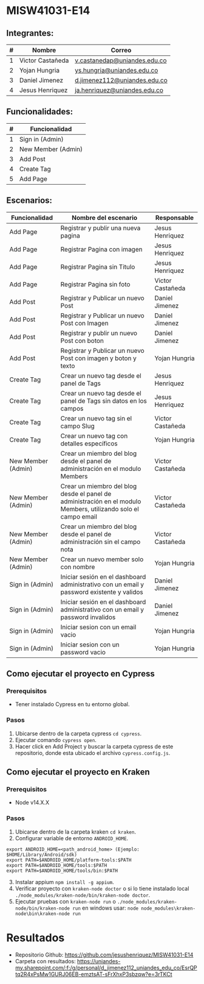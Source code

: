 # MISW41031-E14

## Integrantes:

| # | Nombre             | Correo                          |
| - | ------------------ | ------------------------------- |
| 1 | Victor Castañeda   | v.castanedap@uniandes.edu.co    |
| 2 | Yojan Hungria      | ys.hungria@uniandes.edu.co      |
| 3 | Daniel Jimenez     | d.jimenez112@uniandes.edu.co    |
| 4 | Jesus Henriquez    | ja.henriquez@uniandes.edu.co    |

## Funcionalidades:

| # | Funcionalidad      |
| - | ------------------ |
| 1 | Sign in (Admin)    |
| 2 | New Member (Admin) |
| 3 | Add Post           |
| 4 | Create Tag         |
| 5 | Add Page           |


## Escenarios:
| Funcionalidad      | Nombre del escenario                                                                       | Responsable      |
| ------------------ | ------------------------------------------------------------------------------------------ | ---------------- |
| Add Page           | Registrar y publir una nueva pagina                                                        | Jesus Henriquez  |
| Add Page           | Registrar Pagina con imagen                                                                | Jesus Henriquez  |
| Add Page           | Registrar Pagina sin Titulo                                                                | Jesus Henriquez  |
| Add Page           | Registrar Pagina sin foto             | Victor Castañeda |
| Add Post           | Registrar y Publicar un nuevo Post                                                         | Daniel Jimenez   |
| Add Post           | Registrar y Publicar un nuevo Post con Imagen                                              | Daniel Jimenez   |
| Add Post           | Registrar y publir un nuevo Post con boton                                                 | Daniel Jimenez   |
| Add Post           | Registrar y Publicar un nuevo Post con imagen y boton y texto                              | Yojan Hungria    |
| Create Tag         | Crear un nuevo tag desde el panel de Tags                                                  | Jesus Henriquez  |
| Create Tag         | Crear un nuevo tag desde el panel de Tags sin datos en los campos                          | Jesus Henriquez  |
| Create Tag         | Crear un nuevo tag sin el campo Slug                                                       | Victor Castañeda |
| Create Tag         | Crear un nuevo tag con detalles específicos                                                | Yojan Hungria    |
| New Member (Admin) | Crear un miembro del blog desde el panel de administración en el modulo Members            | Victor Castañeda |
| New Member (Admin) | Crear un miembro del blog desde el panel de administración en el modulo Members, utilizando solo el campo email | Victor Castañeda |
| New Member (Admin) | Crear un miembro del blog desde el panel de administración sin el campo nota | Victor Castañeda |
| New Member (Admin) | Crear un nuevo member solo con nombre                                                      | Yojan Hungria    |
| Sign in (Admin)    | Iniciar sesión en el dashboard administrativo con un email y password existente y validos  | Daniel Jimenez   |
| Sign in (Admin)    | Iniciar sesión en el dashboard administrativo con un email y password invalidos            | Daniel Jimenez   |
| Sign in (Admin)    | Iniciar sesion con un email vacio                                                          | Yojan Hungria    |
| Sign in (Admin)    | Iniciar sesion con un password vacio                                                       | Yojan Hungria    |

## Como ejecutar el proyecto en Cypress

### Prerequisitos

* Tener instalado Cypress en tu entorno global.

### Pasos

1. Ubicarse dentro de la carpeta cypress `cd cypress`.
2. Ejecutar comando `cypress open`.
3. Hacer click en Add Project y buscar la carpeta cypress de este repositorio, donde esta ubicado el archivo `cypress.config.js`.

## Como ejecutar el proyecto en Kraken

### Prerequisitos
* Node v14.X.X

### Pasos

1. Ubicarse dentro de la carpeta kraken `cd kraken`.
2. Configurar variable de entorno `ANDROID_HOME`.
```
export ANDROID_HOME=<path_android_home> (Ejemplo: $HOME/Library/Android/sdk)
export PATH=$ANDROID_HOME/platform-tools:$PATH
export PATH=$ANDROID_HOME/tools:$PATH
export PATH=$ANDROID_HOME/tools/bin:$PATH
```
3. Instalar appium `npm install -g appium`.
4. Verificar proyecto con `kraken-node doctor` o si lo tiene instalado local `./node_modules/kraken-node/bin/kraken-node doctor`.
5. Ejecutar pruebas con `kraken-node run` o `./node_modules/kraken-node/bin/kraken-node run` en windows usar: `node node_modules\kraken-node\bin\kraken-node run`

# Resultados
- Repositorio Github: https://github.com/jesushenriquez/MISW41031-E14
- Carpeta con resultados: https://uniandes-my.sharepoint.com/:f:/g/personal/d_jimenez112_uniandes_edu_co/EsrQPtq2R4xPsMw1GURJ06EB-emztsAT-sFrXhxP3sbzqw?e=3rTKCt